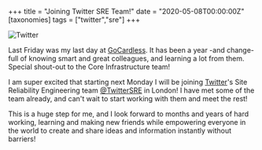 +++
title = "Joining Twitter SRE Team!"
date = "2020-05-08T00:00:00Z"
[taxonomies]
tags = ["twitter","sre"]
+++

![Twitter](/images/twitter-logo.png)

Last Friday was my last day at [GoCardless](https://gocardless.com). It has been
a year -and change- full of knowing smart and great colleagues, and learning a
lot from them. Special shout-out to the Core Infrastructure team!

I am super excited that starting next Monday I will be joining
[Twitter](https://twitter.com)'s Site Reliability Engineering team
[@TwitterSRE](https://twitter.com/TwitterSRE) in London! I have met some of the
team already, and can't wait to start working with them and meet the rest!

This is a huge step for me, and I look forward to months and years of hard
working, learning and making new friends while empowering everyone in the world
to create and share ideas and information instantly without barriers!
